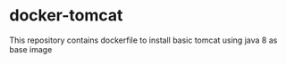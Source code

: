 # docker-tomcat
This repository contains dockerfile to install basic tomcat using java 8 as base image
